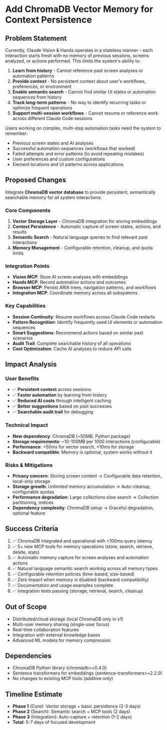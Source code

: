 # Add ChromaDB Vector Memory for Context Persistence

## Problem Statement

Currently, Claude Vision & Hands operates in a stateless manner - each interaction starts fresh with no memory of previous sessions, screens analyzed, or actions performed. This limits the system's ability to:

1. **Learn from history** - Cannot reference past screen analyses or automation patterns
2. **Provide context** - No persistent context about user's workflows, preferences, or environment
3. **Enable semantic search** - Cannot find similar UI states or automation sequences from history
4. **Track long-term patterns** - No way to identify recurring tasks or optimize frequent operations
5. **Support multi-session workflows** - Cannot resume or reference work across different Claude Code sessions

Users working on complex, multi-step automation tasks need the system to remember:
- Previous screen states and AI analyses
- Successful automation sequences (workflows that worked)
- Failed attempts and error patterns (to avoid repeating mistakes)
- User preferences and custom configurations
- Element locations and UI patterns across applications

## Proposed Changes

Integrate **ChromaDB vector database** to provide persistent, semantically searchable memory for all system interactions:

### Core Components

1. **Vector Storage Layer** - ChromaDB integration for storing embeddings
2. **Context Persistence** - Automatic capture of screen states, actions, and results
3. **Semantic Search** - Natural language queries to find relevant past interactions
4. **Memory Management** - Configurable retention, cleanup, and quota limits

### Integration Points

- **Vision MCP**: Store AI screen analyses with embeddings
- **Hands MCP**: Record automation actions and outcomes
- **Browser MCP**: Persist ARIA trees, navigation patterns, and workflows
- **Integration MCP**: Coordinate memory across all subsystems

### Key Capabilities

- **Session Continuity**: Resume workflows across Claude Code restarts
- **Pattern Recognition**: Identify frequently used UI elements or automation sequences
- **Smart Suggestions**: Recommend actions based on similar past scenarios
- **Audit Trail**: Complete searchable history of all operations
- **Cost Optimization**: Cache AI analyses to reduce API calls

## Impact Analysis

### User Benefits
- ✅ **Persistent context** across sessions
- ✅ **Faster automation** by learning from history
- ✅ **Reduced AI costs** through intelligent caching
- ✅ **Better suggestions** based on past successes
- ✅ **Searchable audit trail** for debugging

### Technical Impact
- **New dependency**: ChromaDB (~50MB, Python package)
- **Storage requirements**: ~10-100MB per 1000 interactions (configurable)
- **Performance**: <50ms for vector search, <10ms for storage
- **Backward compatible**: Memory is optional, system works without it

### Risks & Mitigations
- **Privacy concern**: Storing screen content → Configurable data retention, local-only storage
- **Storage growth**: Unlimited memory accumulation → Auto-cleanup, configurable quotas
- **Performance degradation**: Large collections slow search → Collection partitioning, indices
- **Dependency complexity**: ChromaDB setup → Graceful degradation, optional feature

## Success Criteria

1. ✅ ChromaDB integrated and operational with <100ms query latency
2. ✅ 5+ new MCP tools for memory operations (store, search, retrieve, delete, stats)
3. ✅ Automatic memory capture for screen analyses and automation actions
4. ✅ Natural language semantic search working across all memory types
5. ✅ Configurable retention policies (time-based, size-based)
6. ✅ Zero impact when memory is disabled (backward compatibility)
7. ✅ Documentation and usage examples complete
8. ✅ Integration tests passing (storage, retrieval, search, cleanup)

## Out of Scope

- Distributed/cloud storage (local ChromaDB only in v1)
- Multi-user memory sharing (single-user focus)
- Real-time collaboration features
- Integration with external knowledge bases
- Advanced ML models for memory compression

## Dependencies

- ChromaDB Python library (chromadb>=0.4.0)
- Sentence transformers for embeddings (sentence-transformers>=2.2.0)
- No changes to existing MCP tools (additive only)

## Timeline Estimate

- **Phase 1** (Core): Vector storage + basic persistence (2-3 days)
- **Phase 2** (Search): Semantic search + MCP tools (2 days)
- **Phase 3** (Integration): Auto-capture + retention (1-2 days)
- **Total**: 5-7 days of focused development

